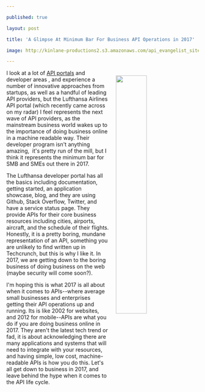 ---
published: true
layout: post
title: 'A Glimpse At Minimum Bar For Business API Operations in 2017'
image: http://kinlane-productions2.s3.amazonaws.com/api_evangelist_site/blog/screen_shot_2017_01_04_at_12.13.05_pm.png
---

<p><img style="padding: 15px;" src="https://kinlane-productions2.s3.amazonaws.com/api_evangelist_site/blog/screen_shot_2017_01_04_at_12.13.05_pm.png" alt="" width="40%" align="right" />
<p>I look at a lot of <a href="http://minimum.viable.api.operations.definition.apievangelist.com/">API portals</a> and developer areas , and experience a number of innovative approaches from startups, as well as a handful of leading API providers, but the Lufthansa Airlines API portal (which recently came across on my radar) I feel represents the next wave of API providers, as the mainstream business world wakes up to the importance of doing business online in a machine readable way. Their developer program isn't anything amazing, &nbsp;it's pretty run of the mill, but I think it represents the minimum bar for SMB and SMEs out there in 2017.
<p>The Lufthansa developer portal has all the basics including documentation, getting started, an application showcase, blog, and they are using Github, Stack Overflow, Twitter, and have a service status page. They provide APIs for their core business resources including cities, airports, aircraft, and the schedule of their flights. Honestly, it is a pretty boring, mundane representation of an API, something you are unlikely to find written up in Techcrunch, but this is why I like it. In 2017, we are getting down to the boring business of doing business on the web (maybe security will come soon?).
<p>I'm hoping this is what 2017 is all about when it comes to APIs--where average small businesses and enterprises getting their API operations up and running. Its is like 2002 for websites, and 2012 for mobile--APIs are what you do if you are doing business online in 2017. They aren't the latest tech trend or fad, it is about acknowledging there are many applications and systems that will need to integrate with your resources, and having simple, low cost, machine-readable APIs is how you do this. Let's all get down to business in 2017, and leave behind the hype when it comes to the API life cycle.

